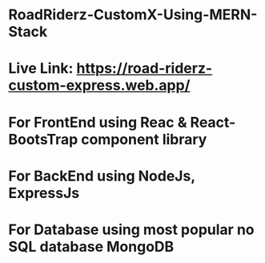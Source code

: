 # RoadRiderz-CustomX-Using-MERN-Stack
# Live Link: https://road-riderz-custom-express.web.app/

# For FrontEnd using Reac & React-BootsTrap component library
# For BackEnd using NodeJs, ExpressJs
# For Database using most popular no SQL database MongoDB

